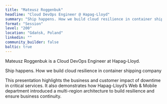 ```yaml
---
title: "Mateusz Roggenbuk"
headline: "Cloud DevOps Engineer @ Hapag-Lloyd"
summary: "Ship happens. How we build cloud resilience in container shipping company"
format: "Session"
level: "200"
location: "Gdańsk, Poland"
linkedin: ""
community_builder: false
baltic: true
---
```


Mateusz Roggenbuk is a Cloud DevOps Engineer at Hapag-Lloyd.

Ship happens. How we build cloud resilience in container shipping company

This presentation highlights the business and customer impact of downtime in critical services. It also demonstrates how Hapag-Lloyd’s Web & Mobile department introduced a multi-region architecture to build resilience and ensure business continuity.
